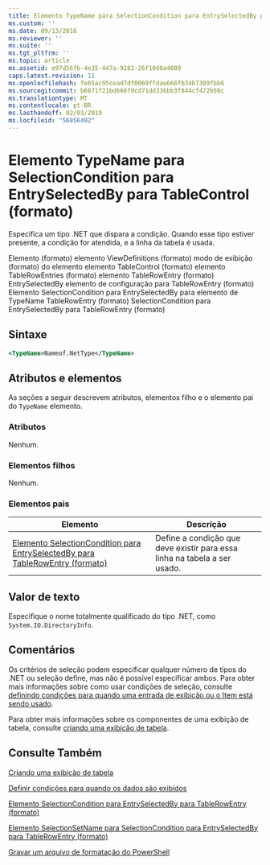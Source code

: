 ```yaml
---
title: Elemento TypeName para SelectionCondition para EntrySelectedBy para TableControl (formato) | Microsoft Docs
ms.custom: ''
ms.date: 09/13/2016
ms.reviewer: ''
ms.suite: ''
ms.tgt_pltfrm: ''
ms.topic: article
ms.assetid: e97d56fb-4e35-447a-9282-26f10d0a4609
caps.latest.revision: 11
ms.openlocfilehash: fe65ac95cead7df0069ffdae666fb34b7309fbb6
ms.sourcegitcommit: b6871f21bd666f9cd71dd336bb3f844cf472b56c
ms.translationtype: MT
ms.contentlocale: pt-BR
ms.lasthandoff: 02/03/2019
ms.locfileid: "56856492"
---
```

# <a name="typename-element-for-selectioncondition-for-entryselectedby-for-tablecontrol-format"></a>Elemento TypeName para SelectionCondition para EntrySelectedBy para TableControl (formato)

Especifica um tipo .NET que dispara a condição. Quando esse tipo estiver presente, a condição for atendida, e a linha da tabela é usada.

Elemento (formato) elemento ViewDefinitions (formato) modo de exibição (formato) do elemento elemento TableControl (formato) elemento TableRowEntries (formato) elemento TableRowEntry (formato) EntrySelectedBy elemento de configuração para TableRowEntry (formato) Elemento SelectionCondition para EntrySelectedBy para elemento de TypeName TableRowEntry (formato) SelectionCondition para EntrySelectedBy para TableRowEntry (formato)

## <a name="syntax"></a>Sintaxe

```xml
<TypeName>Nameof.NetType</TypeName>
```

## <a name="attributes-and-elements"></a>Atributos e elementos

As seções a seguir descrevem atributos, elementos filho e o elemento pai do `TypeName` elemento.

### <a name="attributes"></a>Atributos

Nenhum.

### <a name="child-elements"></a>Elementos filhos

Nenhum.

### <a name="parent-elements"></a>Elementos pais

|Elemento|Descrição|
|-------------|-----------------|
|[Elemento SelectionCondition para EntrySelectedBy para TableRowEntry (formato)](./selectioncondition-element-for-entryselectedby-for-tablecontrol-format.md)|Define a condição que deve existir para essa linha na tabela a ser usado.|

## <a name="text-value"></a>Valor de texto

Especifique o nome totalmente qualificado do tipo .NET, como `System.IO.DirectoryInfo`.

## <a name="remarks"></a>Comentários

Os critérios de seleção podem especificar qualquer número de tipos do .NET ou seleção define, mas não é possível especificar ambos. Para obter mais informações sobre como usar condições de seleção, consulte [definindo condições para quando uma entrada de exibição ou o Item está sendo usado](./defining-conditions-for-displaying-data.md).

Para obter mais informações sobre os componentes de uma exibição de tabela, consulte [criando uma exibição de tabela](./creating-a-table-view.md).

## <a name="see-also"></a>Consulte Também

[Criando uma exibição de tabela](./creating-a-table-view.md)

[Definir condições para quando os dados são exibidos](./defining-conditions-for-displaying-data.md)

[Elemento SelectionCondition para EntrySelectedBy para TableRowEntry (formato)](./selectioncondition-element-for-entryselectedby-for-tablecontrol-format.md)

[Elemento SelectionSetName para SelectionCondition para EntrySelectedBy para TableRowEntry (formato)](./selectionsetname-element-for-selectioncondition-for-entryselectedby-for-tablecontrol-format.md)

[Gravar um arquivo de formatação do PowerShell](./writing-a-powershell-formatting-file.md)
